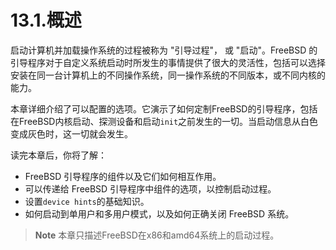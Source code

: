 # 13.1.概述

启动计算机并加载操作系统的过程被称为 "引导过程"， 或 "启动"。FreeBSD 的引导程序对于自定义系统启动时所发生的事情提供了很大的灵活性，包括可以选择安装在同一台计算机上的不同操作系统，同一操作系统的不同版本，或不同内核的能力。

本章详细介绍了可以配置的选项。它演示了如何定制FreeBSD的引导程序，包括在FreeBSD内核启动、探测设备和启动`init`之前发生的一切。当启动信息从白色变成灰色时，这一切就会发生。

读完本章后，你将了解：

- FreeBSD 引导程序的组件以及它们如何相互作用。
- 可以传递给 FreeBSD 引导程序中组件的选项，以控制启动过程。
- 设置`device hints`的基础知识。
- 如何启动到单用户和多用户模式，以及如何正确关闭 FreeBSD 系统。

> **Note**
> 本章只描述FreeBSD在x86和amd64系统上的启动过程。
